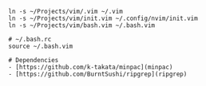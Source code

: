     ln -s ~/Projects/vim/.vim ~/.vim
    ln -s ~/Projects/vim/init.vim ~/.config/nvim/init.vim
    ln -s ~/Projects/vim/bash.vim ~/.bash.vim

    # ~/.bash.rc
    source ~/.bash.vim

    # Dependencies
    - [https://github.com/k-takata/minpac](minpac)
    - [https://github.com/BurntSushi/ripgrep](ripgrep)

